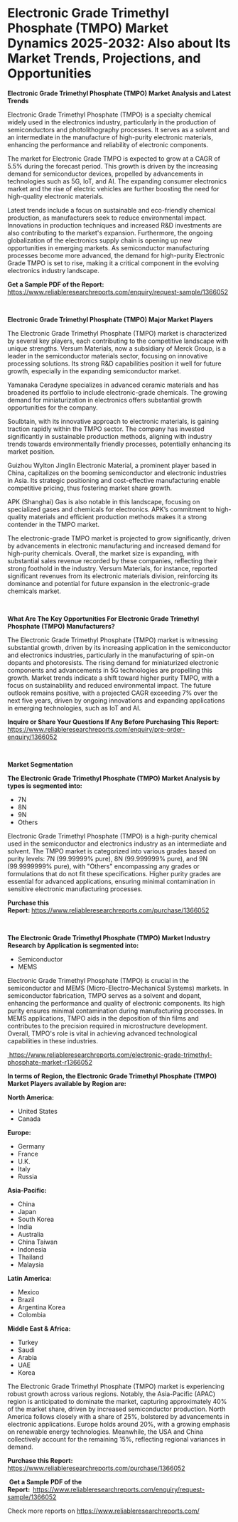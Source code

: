 <p><h1>Electronic Grade Trimethyl Phosphate (TMPO) Market Dynamics 2025-2032: Also about Its Market Trends, Projections, and Opportunities</h1></p><p><strong>Electronic Grade Trimethyl Phosphate (TMPO) Market Analysis and Latest Trends</strong></p>
<p><p>Electronic Grade Trimethyl Phosphate (TMPO) is a specialty chemical widely used in the electronics industry, particularly in the production of semiconductors and photolithography processes. It serves as a solvent and an intermediate in the manufacture of high-purity electronic materials, enhancing the performance and reliability of electronic components.</p><p>The market for Electronic Grade TMPO is expected to grow at a CAGR of 5.5% during the forecast period. This growth is driven by the increasing demand for semiconductor devices, propelled by advancements in technologies such as 5G, IoT, and AI. The expanding consumer electronics market and the rise of electric vehicles are further boosting the need for high-quality electronic materials.</p><p>Latest trends include a focus on sustainable and eco-friendly chemical production, as manufacturers seek to reduce environmental impact. Innovations in production techniques and increased R&D investments are also contributing to the market's expansion. Furthermore, the ongoing globalization of the electronics supply chain is opening up new opportunities in emerging markets. As semiconductor manufacturing processes become more advanced, the demand for high-purity Electronic Grade TMPO is set to rise, making it a critical component in the evolving electronics industry landscape.</p></p>
<p><strong>Get a Sample PDF of the Report:&nbsp;</strong> <a href="https://www.reliableresearchreports.com/enquiry/request-sample/1366052?utm_campaign=2128&utm_medium=2&utm_source=Github&utm_content=ia&utm_term=01022025&utm_id=electronic-grade-trimethyl-phosphate-tmpo">https://www.reliableresearchreports.com/enquiry/request-sample/1366052</a></p>
<p>&nbsp;</p>
<p><strong>Electronic Grade Trimethyl Phosphate (TMPO) Major Market Players</strong></p>
<p><p>The Electronic Grade Trimethyl Phosphate (TMPO) market is characterized by several key players, each contributing to the competitive landscape with unique strengths. Versum Materials, now a subsidiary of Merck Group, is a leader in the semiconductor materials sector, focusing on innovative processing solutions. Its strong R&D capabilities position it well for future growth, especially in the expanding semiconductor market.</p><p>Yamanaka Ceradyne specializes in advanced ceramic materials and has broadened its portfolio to include electronic-grade chemicals. The growing demand for miniaturization in electronics offers substantial growth opportunities for the company.</p><p>Soulbtain, with its innovative approach to electronic materials, is gaining traction rapidly within the TMPO sector. The company has invested significantly in sustainable production methods, aligning with industry trends towards environmentally friendly processes, potentially enhancing its market position.</p><p>Guizhou Wylton Jinglin Electronic Material, a prominent player based in China, capitalizes on the booming semiconductor and electronic industries in Asia. Its strategic positioning and cost-effective manufacturing enable competitive pricing, thus fostering market share growth.</p><p>APK (Shanghai) Gas is also notable in this landscape, focusing on specialized gases and chemicals for electronics. APK’s commitment to high-quality materials and efficient production methods makes it a strong contender in the TMPO market.</p><p>The electronic-grade TMPO market is projected to grow significantly, driven by advancements in electronic manufacturing and increased demand for high-purity chemicals. Overall, the market size is expanding, with substantial sales revenue recorded by these companies, reflecting their strong foothold in the industry. Versum Materials, for instance, reported significant revenues from its electronic materials division, reinforcing its dominance and potential for future expansion in the electronic-grade chemicals market.</p></p>
<p>&nbsp;</p>
<p><strong>What Are The Key Opportunities For Electronic Grade Trimethyl Phosphate (TMPO) Manufacturers?</strong></p>
<p><p>The Electronic Grade Trimethyl Phosphate (TMPO) market is witnessing substantial growth, driven by its increasing application in the semiconductor and electronics industries, particularly in the manufacturing of spin-on dopants and photoresists. The rising demand for miniaturized electronic components and advancements in 5G technologies are propelling this growth. Market trends indicate a shift toward higher purity TMPO, with a focus on sustainability and reduced environmental impact. The future outlook remains positive, with a projected CAGR exceeding 7% over the next five years, driven by ongoing innovations and expanding applications in emerging technologies, such as IoT and AI.</p></p>
<p><strong>Inquire or Share Your Questions If Any Before Purchasing This Report:</strong> <a href="https://www.reliableresearchreports.com/enquiry/pre-order-enquiry/1366052?utm_campaign=2128&utm_medium=2&utm_source=Github&utm_content=ia&utm_term=01022025&utm_id=electronic-grade-trimethyl-phosphate-tmpo">https://www.reliableresearchreports.com/enquiry/pre-order-enquiry/1366052</a></p>
<p>&nbsp;</p>
<p><strong>Market Segmentation</strong></p>
<p><strong>The Electronic Grade Trimethyl Phosphate (TMPO) Market Analysis by types is segmented into:</strong></p>
<p><ul><li>7N</li><li>8N</li><li>9N</li><li>Others</li></ul></p>
<p><p>Electronic Grade Trimethyl Phosphate (TMPO) is a high-purity chemical used in the semiconductor and electronics industry as an intermediate and solvent. The TMPO market is categorized into various grades based on purity levels: 7N (99.99999% pure), 8N (99.999999% pure), and 9N (99.9999999% pure), with "Others" encompassing any grades or formulations that do not fit these specifications. Higher purity grades are essential for advanced applications, ensuring minimal contamination in sensitive electronic manufacturing processes.</p></p>
<p><strong>Purchase this Report:&nbsp;</strong><a href="https://www.reliableresearchreports.com/purchase/1366052?utm_campaign=2128&utm_medium=2&utm_source=Github&utm_content=ia&utm_term=01022025&utm_id=electronic-grade-trimethyl-phosphate-tmpo">https://www.reliableresearchreports.com/purchase/1366052</a></p>
<p>&nbsp;</p>
<p><strong>The Electronic Grade Trimethyl Phosphate (TMPO) Market Industry Research by Application is segmented into:</strong></p>
<p><ul><li>Semiconductor</li><li>MEMS</li></ul></p>
<p><p>Electronic Grade Trimethyl Phosphate (TMPO) is crucial in the semiconductor and MEMS (Micro-Electro-Mechanical Systems) markets. In semiconductor fabrication, TMPO serves as a solvent and dopant, enhancing the performance and quality of electronic components. Its high purity ensures minimal contamination during manufacturing processes. In MEMS applications, TMPO aids in the deposition of thin films and contributes to the precision required in microstructure development. Overall, TMPO's role is vital in achieving advanced technological capabilities in these industries.</p></p>
<p><a href="https://www.reliableresearchreports.com/electronic-grade-trimethyl-phosphate-market-r1366052?utm_campaign=2128&utm_medium=2&utm_source=Github&utm_content=ia&utm_term=01022025&utm_id=electronic-grade-trimethyl-phosphate-tmpo">&nbsp;https://www.reliableresearchreports.com/electronic-grade-trimethyl-phosphate-market-r1366052</a></p>
<p><strong>In terms of Region, the Electronic Grade Trimethyl Phosphate (TMPO) Market Players available by Region are:</strong></p>
<p>
    <p> <strong> North America: </strong>
        <ul>
            <li>United States</li>
            <li>Canada</li>
        </ul>
        </p> 
    <p> <strong> Europe: </strong>
        <ul>
            <li>Germany</li>
            <li>France</li>
            <li>U.K.</li>
            <li>Italy</li>
            <li>Russia</li>
        </ul>
        </p> 
    <p> <strong> Asia-Pacific: </strong>
        <ul>
            <li>China</li>
            <li>Japan</li>
            <li>South Korea</li>
            <li>India</li>
            <li>Australia</li>
            <li>China Taiwan</li>
            <li>Indonesia</li>
            <li>Thailand</li>
            <li>Malaysia</li>
        </ul>
        </p> 
    <p> <strong> Latin America: </strong>
        <ul>
            <li>Mexico</li>
            <li>Brazil</li>
            <li>Argentina Korea</li>
            <li>Colombia</li>
        </ul>
        </p> 
    <p> <strong> Middle East & Africa: </strong>
        <ul>
            <li>Turkey</li>
            <li>Saudi</li>
            <li>Arabia</li>
            <li>UAE</li>
            <li>Korea</li>
        </ul>
    </p>
    </p>
<p><p>The Electronic Grade Trimethyl Phosphate (TMPO) market is experiencing robust growth across various regions. Notably, the Asia-Pacific (APAC) region is anticipated to dominate the market, capturing approximately 40% of the market share, driven by increased semiconductor production. North America follows closely with a share of 25%, bolstered by advancements in electronic applications. Europe holds around 20%, with a growing emphasis on renewable energy technologies. Meanwhile, the USA and China collectively account for the remaining 15%, reflecting regional variances in demand.</p></p>
<p><strong>Purchase this Report: </strong><a href="https://www.reliableresearchreports.com/purchase/1366052?utm_campaign=2128&utm_medium=2&utm_source=Github&utm_content=ia&utm_term=01022025&utm_id=electronic-grade-trimethyl-phosphate-tmpo">https://www.reliableresearchreports.com/purchase/1366052</a></p>
<p>&nbsp;<strong>Get a Sample PDF of the Report:&nbsp;&nbsp;</strong><a href="https://www.reliableresearchreports.com/enquiry/request-sample/1366052?utm_campaign=2128&utm_medium=2&utm_source=Github&utm_content=ia&utm_term=01022025&utm_id=electronic-grade-trimethyl-phosphate-tmpo">https://www.reliableresearchreports.com/enquiry/request-sample/1366052</a></p>
<p><strong></strong></p>
<p>Check more reports on <a href="https://www.reliableresearchreports.com/?utm_campaign=2128&utm_medium=2&utm_source=Github&utm_content=ia&utm_term=01022025&utm_id=electronic-grade-trimethyl-phosphate-tmpo">https://www.reliableresearchreports.com/</a></p>